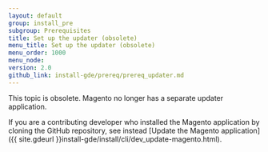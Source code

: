 ```yaml
---
layout: default
group: install_pre
subgroup: Prerequisites
title: Set up the updater (obsolete)
menu_title: Set up the updater (obsolete)
menu_order: 1000
menu_node: 
version: 2.0
github_link: install-gde/prereq/prereq_updater.md
---
```


This topic is obsolete. Magento no longer has a separate updater application.

If you are a contributing developer who installed the Magento application by cloning the GitHub repository, see instead [Update the Magento application]({{ site.gdeurl }}install-gde/install/cli/dev_update-magento.html).
